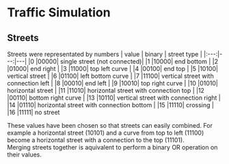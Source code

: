 Traffic Simulation
===
Streets
---
Streets were representated by numbers
| value | binary | street type | 
|:---:|---:|---|
|0 |00000| single street (not connected)|
|1 |10000| end bottom |
|2 |01000| end right |
|3 |11000| top left curve |
|4 |00100| end top |
|5 |10100| vertical street |
|6 |01100| left bottom curve |
|7 |11100| vertical street with connection left |
|8 |00010| end left |
|9 |10010| top right curve |
|10 |01010| horizontal street |
|11 |11010| horizontal street with connection top |
|12 |00110| bottom right curve |
|13 |10110| vertical street with connection right |
|14 |01110| horizontal street with connection bottom |
|15 |11110| crossing |
|16 |11111| no street

These values have been chosen so that streets can easily combined. For example a horizontal street (10101) and a curve from top to left (11100) become a horizontal street with a connection to the top (11101).\
Merging streets together is aquivalent to perform a binary OR operation on their values.